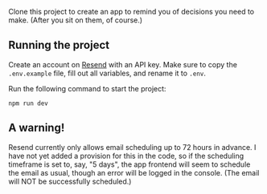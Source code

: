 Clone this project to create an app to remind you of decisions you need to make. (After you sit on them, of course.)

## Running the project

Create an account on [Resend](https://resend.com) with an API key. Make sure to copy the `.env.example` file, fill out all variables, and rename it to `.env`.

Run the following command to start the project:

```
npm run dev
```

## A warning!

Resend currently only allows email scheduling up to 72 hours in advance. I have not yet added a provision for this in the code, so if the scheduling timeframe is set to, say, "5 days", the app frontend will seem to schedule the email as usual, though an error will be logged in the console. (The email will NOT be successfully scheduled.)
